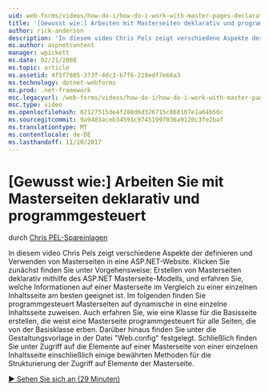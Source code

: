 ```yaml
---
uid: web-forms/videos/how-do-i/how-do-i-work-with-master-pages-declaratively-and-programmatically
title: '[Gewusst wie:] Arbeiten mit Masterseiten deklarativ und programmgesteuert | Microsoft Docs'
author: rick-anderson
description: 'In diesem video Chris Pels zeigt verschiedene Aspekte der definieren und Verwenden von Masterseiten in eine ASP.NET-Website. Erstens finden Sie unter Vorgehensweise: Erstellen von Masterseiten Declarati...'
ms.author: aspnetcontent
manager: wpickett
ms.date: 02/21/2008
ms.topic: article
ms.assetid: 4f5f7805-373f-4dc3-b7f6-219edf7e66a3
ms.technology: dotnet-webforms
ms.prod: .net-framework
msc.legacyurl: /web-forms/videos/how-do-i/how-do-i-work-with-master-pages-declaratively-and-programmatically
msc.type: video
ms.openlocfilehash: 02127515de4f288d6d326715c868107e1a64b50c
ms.sourcegitcommit: 9a9483aceb34591c97451997036a9120c3fe2baf
ms.translationtype: MT
ms.contentlocale: de-DE
ms.lasthandoff: 11/10/2017
---
```

<a name="how-do-i-work-with-master-pages-declaratively-and-programmatically"></a>[Gewusst wie:] Arbeiten Sie mit Masterseiten deklarativ und programmgesteuert
====================
durch [Chris PEL-Spareinlagen](https://twitter.com/chrispels)

In diesem video Chris Pels zeigt verschiedene Aspekte der definieren und Verwenden von Masterseiten in eine ASP.NET-Website. Klicken Sie zunächst finden Sie unter Vorgehensweise: Erstellen von Masterseiten deklarativ mithilfe des ASP.NET Masterseite-Modells, und erfahren Sie, welche Informationen auf einer Masterseite im Vergleich zu einer einzelnen Inhaltsseite am besten geeignet ist. Im folgenden finden Sie programmgesteuert Masterseiten auf dynamische in eine einzelne Inhaltsseite zuweisen. Auch erfahren Sie, wie eine Klasse für die Basisseite erstellen, die weist eine Masterseite programmgesteuert für alle Seiten, die von der Basisklasse erben. Darüber hinaus finden Sie unter die Gestaltungsvorlage in der Datei "Web.config" festgelegt. Schließlich finden Sie unter Zugriff auf die Elemente auf einer Masterseite von einer einzelnen Inhaltsseite einschließlich einige bewährten Methoden für die Strukturierung der Zugriff auf Elemente der Masterseite.

[&#9654; Sehen Sie sich an (29 Minuten)](https://channel9.msdn.com/Blogs/ASP-NET-Site-Videos/how-do-i-work-with-master-pages-declaratively-and-programmatically)
